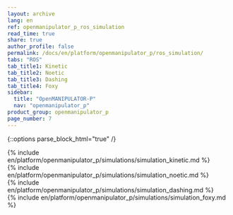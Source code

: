 ```yaml
---
layout: archive
lang: en
ref: openmanipulator_p_ros_simulation
read_time: true
share: true
author_profile: false
permalink: /docs/en/platform/openmanipulator_p/ros_simulation/
tabs: "ROS"
tab_title1: Kinetic
tab_title2: Noetic
tab_title3: Dashing
tab_title4: Foxy
sidebar:
  title: "OpenMANIPULATOR-P"
  nav: "openmanipulator_p"
product_group: openmanipulator_p
page_number: 7
---
```


<div style="counter-reset: h1 6"></div>

{::options parse_block_html="true" /}

<section data-id="{{ page.tab_title1 }}" class="tab_contents">
{% include en/platform/openmanipulator_p/simulations/simulation_kinetic.md %}
</section>

<section data-id="{{ page.tab_title2 }}" class="tab_contents">
{% include en/platform/openmanipulator_p/simulations/simulation_noetic.md %}
</section>

<section data-id="{{ page.tab_title3 }}" class="tab_contents">
{% include en/platform/openmanipulator_p/simulations/simulation_dashing.md %}
</section>

<section data-id="{{ page.tab_title4 }}" class="tab_contents">
{% include en/platform/openmanipulator_p/simulations/simulation_foxy.md %}
</section>